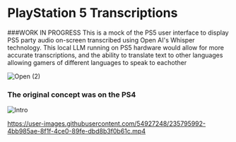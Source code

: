 # PlayStation 5 Transcriptions
###WORK IN PROGRESS
This is a mock of the PS5 user interface to display PS5 party audio on-screen transcribed using Open AI's Whisper technology. This local LLM running on PS5 hardware would allow for more accurate transcriptions, and the ability to translate text to other languages allowing gamers of different languages to speak to eachother

![Open (2)](https://user-images.githubusercontent.com/54927248/235795812-99dcb62e-0242-46ac-9136-916b5002216f.png)

### The original concept was on the PS4

![Intro](https://user-images.githubusercontent.com/54927248/235795984-6690f479-43ca-46e2-ba68-53fe25b0d9f2.jpg)

https://user-images.githubusercontent.com/54927248/235795992-4bb985ae-8f1f-4ce0-89fe-dbd8b3f0b61c.mp4
